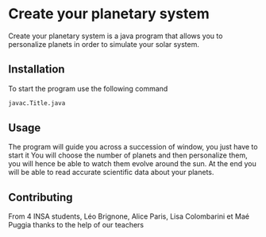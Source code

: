 # Create your planetary system

Create your planetary system is a java program that allows you to personalize planets in order to simulate your solar system.

## Installation
To start the program use the following command

```bash
javac.Title.java
```

## Usage

The program will guide you across a succession of window, you just have to start it
You will choose the number of planets and then personalize them, you will hence be able to watch them evolve around the sun.
At the end you will be able to read accurate scientific data about your planets.


## Contributing
From 4 INSA students, Léo Brignone, Alice Paris, Lisa Colombarini et Maé Puggia thanks to the help of our teachers

